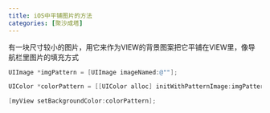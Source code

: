 ```yaml
---
title: iOS中平铺图片的方法
categories: [聚沙成塔]
---
```


有一块尺寸较小的图片，用它来作为VIEW的背景图案把它平铺在VIEW里，像导航栏里图片的填充方式
```objective-c
UIImage *imgPattern = [UIImage imageNamed:@""];

UIColor *colorPattern = [[UIColor alloc] initWithPatternImage:imgPattern];

[myView setBackgroundColor:colorPattern];
```
